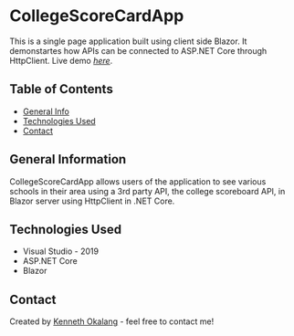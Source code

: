 # CollegeScoreCardApp
This is a single page application built using client side Blazor. It demonstartes how APIs can be connected to ASP.NET Core through HttpClient.
Live demo [_here_](https://www.example.com). <!-- If you have the project hosted somewhere, include the link here. -->

## Table of Contents
* [General Info](#general-information)
* [Technologies Used](#technologies-used)
* [Contact](#contact)
<!-- * [License](#license) -->


## General Information
 CollegeScoreCardApp allows users of the application to see various schools in their area using a 3rd party API, the college scoreboard API, in Blazor server using 
 HttpClient in .NET Core.
 
## Technologies Used
- Visual Studio - 2019
- ASP.NET Core
- Blazor

## Contact
Created by [Kenneth Okalang](https://okalangkenneth.com) - feel free to contact me!


<!-- Optional -->
<!-- ## License -->
<!-- This project is open source and available under the [... License](). -->

<!-- You don't have to include all sections - just the one's relevant to your project -->
